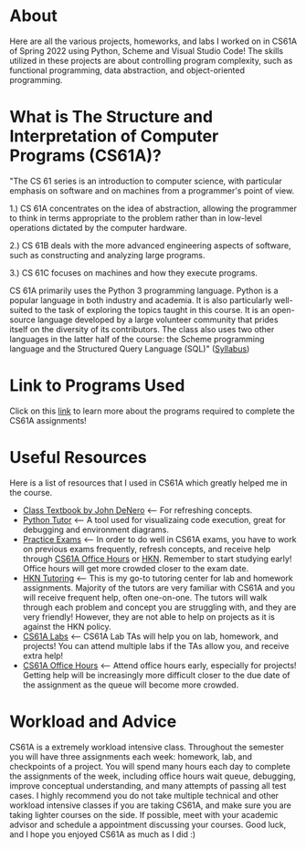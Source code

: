 # About
Here are all the various projects, homeworks, and labs I worked on in CS61A of Spring 2022 using Python, Scheme and Visual Studio Code! The skills utilized in these projects are about controlling program complexity, such as functional programming, data abstraction, and object-oriented programming.

# What is The Structure and Interpretation of Computer Programs (CS61A)?
"The CS 61 series is an introduction to computer science, with particular emphasis on software and on machines from a programmer's point of view.

1.) CS 61A concentrates on the idea of abstraction, allowing the programmer to think in terms appropriate to the problem rather than in low-level operations dictated by the computer hardware.

2.) CS 61B deals with the more advanced engineering aspects of software, such as constructing and analyzing large programs.

3.) CS 61C focuses on machines and how they execute programs.

CS 61A primarily uses the Python 3 programming language. Python is a popular language in both industry and academia. It is also particularly well-suited to the task of exploring the topics taught in this course. It is an open-source language developed by a large volunteer community that prides itself on the diversity of its contributors. The class also uses two other languages in the latter half of the course: the Scheme programming language and the Structured Query Language (SQL)" ([Syllabus](https://cs61a.org/articles/about/))

# Link to Programs Used
Click on this [link](https://cs61a.org/lab/lab00/) to learn more about the programs required to complete the CS61A assignments!

# Useful Resources
Here is a list of resources that I used in CS61A which greatly helped me in the course.
- [Class Textbook by John DeNero](http://composingprograms.com/) <-- For refreshing concepts.
- [Python Tutor](https://pythontutor.com/cp/composingprograms.html#mode=edit) <-- A tool used for visualizaing code execution, great for debugging and environment diagrams.
- [Practice Exams](https://cs61a.org/resources/) <-- In order to do well in CS61A exams, you have to work on previous exams frequently, refresh concepts, and receive help through [CS61A Office Hours](https://cs61a.org/office-hours/) or [HKN](https://hkn.eecs.berkeley.edu/tutor/). Remember to start studying early! Office hours will get more crowded closer to the exam date.
- [HKN Tutoring](https://hkn.eecs.berkeley.edu/tutor/) <-- This is my go-to tutoring center for lab and homework assignments. Majority of the tutors are very familiar with CS61A and you will receive frequent help, often one-on-one. The tutors will walk through each problem and concept you are struggling with, and they are very friendly! However, they are not able to help on projects as it is against the HKN policy.
- [CS61A Labs](https://cs61a.org/weekly/) <-- CS61A Lab TAs will help you on lab, homework, and projects! You can attend multiple labs if the TAs allow you, and receive extra help!
- [CS61A Office Hours](https://cs61a.org/office-hours/) <-- Attend office hours early, especially for projects! Getting help will be increasingly more difficult closer to the due date of the assignment as the queue will become more crowded.

# Workload and Advice
CS61A is a extremely workload intensive class. Throughout the semester you will have three assignments each week: homework, lab, and checkpoints of a project. You will spend many hours each day to complete the assignments of the week, including office hours wait queue, debugging, improve conceptual understanding, and many attempts of passing all test cases. I highly recommend you do not take multiple technical and other workload intensive classes if you are taking CS61A, and make sure you are taking lighter courses on the side. If possible, meet with your academic advisor and schedule a appointment discussing your courses. Good luck, and I hope you enjoyed CS61A as much as I did :)
